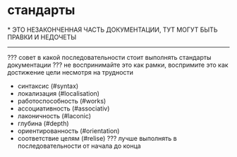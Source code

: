 # стандарты
\* ЭТО НЕЗАКОНЧЕННАЯ ЧАСТЬ ДОКУМЕНТАЦИИ, ТУТ МОГУТ БЫТЬ ПРАВКИ И НЕДОЧЕТЫ


---
??? совет в какой последовательности стоит выполнять стандарты документации
??? не воспринимайте это как рамки, воспримите это как достижение цели несмотря на трудности
- синтаксис (#syntax)
- локализация (#localisation)
- работоспособность (#works)
- ассоциативность (#associativ)
- лаконичность (#laconic)
- глубина (#depth)
- ориентированность (#orientation)
- соответствие целям (#relise)
??? лучше выполнять в последовательности от начала до конца